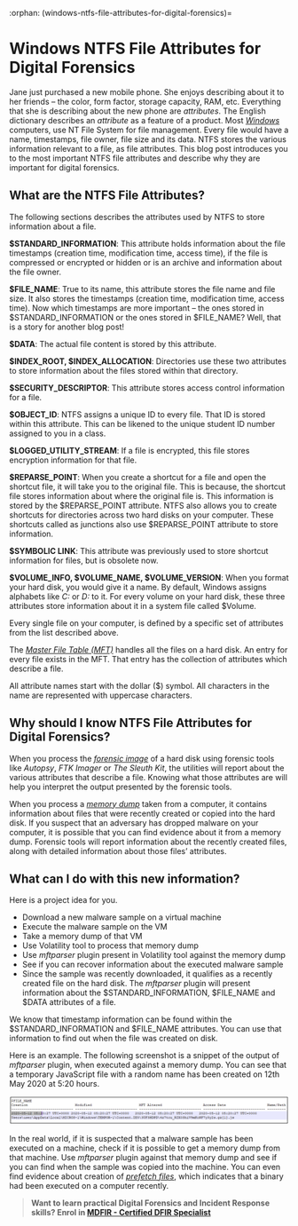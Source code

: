 :orphan:
(windows-ntfs-file-attributes-for-digital-forensics)=
# Windows NTFS File Attributes for Digital Forensics
 

Jane just purchased a new mobile phone. She enjoys describing about it to her friends – the color, form factor, storage capacity, RAM, etc. Everything that she is describing about the new phone are *attributes*. The English dictionary describes an *attribute* as a feature of a product. Most *[Windows](forensic-importance-of-windows-file-management)* computers, use NT File System for file management. Every file would have a name, timestamps, file owner, file size and its data. NTFS stores the various information relevant to a file, as file attributes. This blog post introduces you to the most important NTFS file attributes and describe why they are important for digital forensics.

## What are the NTFS File Attributes?

The following sections describes the attributes used by NTFS to store information about a file.

**$STANDARD_INFORMATION**: This attribute holds information about the file timestamps (creation time, modification time, access time), if the file is compressed or encrypted or hidden or is an archive and information about the file owner.

**$FILE_NAME**: True to its name, this attribute stores the file name and file size. It also stores the timestamps (creation time, modification time, access time). Now which timestamps are more important – the ones stored in $STANDARD_INFORMATION or the ones stored in $FILE_NAME? Well, that is a story for another blog post!

**$DATA**: The actual file content is stored by this attribute.

**$INDEX_ROOT, $INDEX_ALLOCATION**: Directories use these two attributes to store information about the files stored within that directory.

**$SECURITY_DESCRIPTOR**: This attribute stores access control information for a file.

**$OBJECT_ID**: NTFS assigns a unique ID to every file. That ID is stored within this attribute. This can be likened to the unique student ID number assigned to you in a class.

**$LOGGED_UTILITY_STREAM**: If a file is encrypted, this file stores encryption information for that file.

**$REPARSE_POINT**: When you create a shortcut for a file and open the shortcut file, it will take you to the original file. This is because, the shortcut file stores information about where the original file is. This information is stored by the $REPARSE_POINT attribute. NTFS also allows you to create shortcuts for directories across two hard disks on your computer. These shortcuts called as junctions also use $REPARSE_POINT attribute to store information.

**$SYMBOLIC LINK**: This attribute was previously used to store shortcut information for files, but is obsolete now.

**$VOLUME_INFO, $VOLUME_NAME, $VOLUME_VERSION**: When you format your hard disk, you would give it a name. By default, Windows assigns alphabets like *C:* or *D:* to it. For every volume on your hard disk, these three attributes store information about it in a system file called $Volume.

Every single file on your computer, is defined by a specific set of attributes from the list described above. 

The *[Master File Table (MFT)](forensic-importance-of-windows-file-management)* handles all the files on a hard disk. An entry for every file exists in the MFT. That entry has the collection of attributes which describe a file.

All attribute names start with the dollar ($) symbol. All characters in the name are represented with uppercase characters.

## Why should I know NTFS File Attributes for Digital Forensics?

When you process the *[forensic image](get-the-evidence-you-need-with-forensic-images)* of a hard disk using forensic tools like *Autopsy*, *FTK Imager* or *The Sleuth Kit*, the utilities will report about the various attributes that describe a file. Knowing what those attributes are will help you interpret the output presented by the forensic tools.

When you process a *[memory dump](uncover-crucial-information-within-memory-dumps)* taken from a computer, it contains information about files that were recently created or copied into the hard disk. If you suspect that an adversary has dropped malware on your computer, it is possible that you can find evidence about it from a memory dump. Forensic tools will report information about the recently created files, along with detailed information about those files’ attributes.

## What can I do with this new information?

Here is a project idea for you.

- Download a new malware sample on a virtual machine
- Execute the malware sample on the VM
- Take a memory dump of that VM
- Use Volatility tool to process that memory dump
- Use *mftparser* plugin present in Volatility tool against the memory dump
- See if you can recover information about the executed malware sample
- Since the sample was recently downloaded, it qualifies as a recently created file on the hard disk. The *mftparser* plugin will present information about the $STANDARD_INFORMATION, $FILE_NAME and $DATA attributes of a file. 

We know that timestamp information can be found within the $STANDARD_INFORMATION and $FILE_NAME attributes. You can use that information to find out when the file was created on disk.

Here is an example. The following screenshot is a snippet of the output of *mftparser* plugin, when executed against a memory dump. You can see that a temporary JavaScript file with a random name has been created on 12th May 2020 at 5:20 hours.

![mftparser against a memory dump](images/file-attrib-1.png)

In the real world, if it is suspected that a malware sample has been executed on a machine, check if it is possible to get a memory dump from that machine. Use *mftparser* plugin against that memory dump and see if you can find when the sample was copied into the machine. You can even find evidence about creation of *[prefetch files](windows-prefetch-files-may-be-the-answer-to-your-investigation)*, which indicates that a binary had been executed on a computer recently.

> **Want to learn practical Digital Forensics and Incident Response skills? Enrol in [MDFIR - Certified DFIR Specialist](https://www.mosse-institute.com/certifications/mdfir-certified-dfir-specialist.html)**